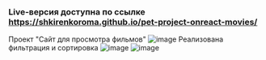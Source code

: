 ### Live-версия доступна по ссылке https://shkirenkoroma.github.io/pet-project-onreact-movies/
Проект "Сайт для просмотра фильмов"
![image](https://user-images.githubusercontent.com/61347452/228732421-85f9aa09-b4dd-4794-93e5-8fa394f9f84a.png)
Реализована фильтрация и сортировка
![image](https://user-images.githubusercontent.com/61347452/228732795-572b9301-53b6-46ee-9a5c-76b30fb544d6.png)
![image](https://user-images.githubusercontent.com/61347452/228732836-71469495-398b-4eab-99c8-47b5ab2d5b5d.png)
